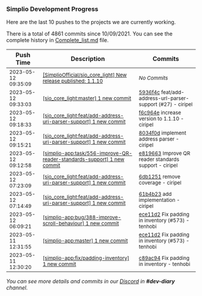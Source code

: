 
### Simplio Development Progress

Here are the last 10 pushes to the projects we are currently working.

There is a total of 4861 commits since 10/09/2021. You can see the complete history in
 [Complete_list.md](Complete_list.md) file.

| Push Time | Description | Commits |
| --- | --- | --- |
| <sub>2023-05-12 09:35:09</sub> | <sub>[[SimplioOfficial/sio_core_light] New release published: 1\.1\.10](https://github.com/SimplioOfficial/sio_core_light/releases/tag/1.1.10)</sub> | <sub>_No Commits_</sub> |
| <sub>2023-05-12 09:33:03</sub> | <sub>[[sio_core_light:master] 1 new commit](https://github.com/SimplioOfficial/sio_core_light/commit/5936f4c539298d43c92547a6ac9f3660fe6f6403)</sub> | <sub>[5936f4c](https://github.com/SimplioOfficial/sio_core_light/commit/5936f4c539298d43c92547a6ac9f3660fe6f6403) feat/add-address-url-parser-support (#27) - ciripel</sub> |
| <sub>2023-05-12 09:18:33</sub> | <sub>[[sio_core_light:feat/add\-address\-uri\-parser\-support] 1 new commit](https://github.com/SimplioOfficial/sio_core_light/commit/f6c964e319eb26b51a3dbefd39caed818371c260)</sub> | <sub>[f6c964e](https://github.com/SimplioOfficial/sio_core_light/commit/f6c964e319eb26b51a3dbefd39caed818371c260) increase version to 1.1.10 - ciripel</sub> |
| <sub>2023-05-12 09:15:21</sub> | <sub>[[sio_core_light:feat/add\-address\-uri\-parser\-support] 1 new commit](https://github.com/SimplioOfficial/sio_core_light/commit/8034f0d431fda12eef903e064975944d89b3cec8)</sub> | <sub>[8034f0d](https://github.com/SimplioOfficial/sio_core_light/commit/8034f0d431fda12eef903e064975944d89b3cec8) implement address parser - ciripel</sub> |
| <sub>2023-05-12 09:12:58</sub> | <sub>[[simplio-app:task/556\-improve\-QR\-reader\-standards\-support] 1 new commit](https://github.com/SimplioOfficial/simplio-app/commit/e8196637dfeaf50d8f4929864102b2ea8598fee5)</sub> | <sub>[e819663](https://github.com/SimplioOfficial/simplio-app/commit/e8196637dfeaf50d8f4929864102b2ea8598fee5) Improve QR reader standards support - ciripel</sub> |
| <sub>2023-05-12 07:23:09</sub> | <sub>[[sio_core_light:feat/add\-address\-uri\-parser\-support] 1 new commit](https://github.com/SimplioOfficial/sio_core_light/commit/6db125109dd7baec80229edecf25a7e990ba1f89)</sub> | <sub>[6db1251](https://github.com/SimplioOfficial/sio_core_light/commit/6db125109dd7baec80229edecf25a7e990ba1f89) remove coverage - ciripel</sub> |
| <sub>2023-05-12 07:14:49</sub> | <sub>[[sio_core_light:feat/add\-address\-uri\-parser\-support] 1 new commit](https://github.com/SimplioOfficial/sio_core_light/commit/61b4b23852d7dceea00ea4d9304159822b2bd5aa)</sub> | <sub>[61b4b23](https://github.com/SimplioOfficial/sio_core_light/commit/61b4b23852d7dceea00ea4d9304159822b2bd5aa) add implementation - ciripel</sub> |
| <sub>2023-05-12 06:09:21</sub> | <sub>[[simplio-app:bug/388\-improve\-scroll\-behaviour] 1 new commit](https://github.com/SimplioOfficial/simplio-app/commit/ece11d2d460007f8b37981983604a9b198a2250a)</sub> | <sub>[ece11d2](https://github.com/SimplioOfficial/simplio-app/commit/ece11d2d460007f8b37981983604a9b198a2250a) Fix padding in inventory (#573) - tenhobi</sub> |
| <sub>2023-05-11 12:31:55</sub> | <sub>[[simplio-app:master] 1 new commit](https://github.com/SimplioOfficial/simplio-app/commit/ece11d2d460007f8b37981983604a9b198a2250a)</sub> | <sub>[ece11d2](https://github.com/SimplioOfficial/simplio-app/commit/ece11d2d460007f8b37981983604a9b198a2250a) Fix padding in inventory (#573) - tenhobi</sub> |
| <sub>2023-05-11 12:30:20</sub> | <sub>[[simplio-app:fix/padding\-inventory] 1 new commit](https://github.com/SimplioOfficial/simplio-app/commit/c89ac94e8759e688cdb000af41441747c48ef6c3)</sub> | <sub>[c89ac94](https://github.com/SimplioOfficial/simplio-app/commit/c89ac94e8759e688cdb000af41441747c48ef6c3) Fix padding in inventory - tenhobi</sub> |

_You can see more details and commits in our [Discord](https://discord.gg/aKhjuwZmdP) in **#dev-diary** channel._
